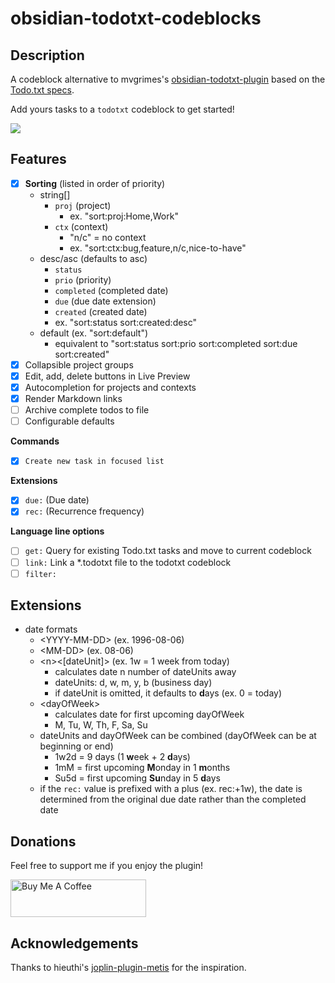 # obsidian-todotxt-codeblocks

## Description
A codeblock alternative to mvgrimes's [obsidian-todotxt-plugin](https://github.com/mvgrimes/obsidian-todotxt-plugin) based on the [Todo.txt specs](https://github.com/todotxt/todo.txt).

Add yours tasks to a `todotxt` codeblock to get started!

<img src="assets/demo.gif" />

## Features
- [x] **Sorting** (listed in order of priority)
  - string[]
    - `proj` (project)
      - ex. "sort:proj:Home,Work"
    - `ctx` (context)
      - "n/c" = no context
      - ex. "sort:ctx:bug,feature,n/c,nice-to-have"
  - desc/asc (defaults to asc)
    - `status`
    - `prio` (priority)
    - `completed` (completed date)
    - `due` (due date extension)
    - `created` (created date)
    - ex. "sort:status sort:created:desc"
  - default (ex. "sort:default")
    - equivalent to "sort:status sort:prio sort:completed sort:due sort:created"
- [x] Collapsible project groups
- [x] Edit, add, delete buttons in Live Preview
- [x] Autocompletion for projects and contexts
- [x] Render Markdown links
- [ ] Archive complete todos to file
- [ ] Configurable defaults

**Commands**
- [x] `Create new task in focused list`

**Extensions**
  - [x] `due:` (Due date)
  - [x] `rec:` (Recurrence frequency)

**Language line options**
  - [ ] `get:` Query for existing Todo.txt tasks and move to current codeblock
  - [ ] `link:` Link a *.todotxt file to the todotxt codeblock
  - [ ] `filter:`

## Extensions
  - date formats
    - \<YYYY-MM-DD> (ex. 1996-08-06)
    - \<MM-DD> (ex. 08-06)
    - \<n><[dateUnit]> (ex. 1w = 1 week from today)
      - calculates date n number of dateUnits away
      - dateUnits: d, w, m, y, b (business day)
      - if dateUnit is omitted, it defaults to **d**ays (ex. 0 = today)
    - \<dayOfWeek>
      - calculates date for first upcoming dayOfWeek
      - M, Tu, W, Th, F, Sa, Su
    - dateUnits and dayOfWeek can be combined (dayOfWeek can be at beginning or end)
      - 1w2d = 9 days (1 **w**eek + 2 **d**ays)
      - 1mM = first upcoming **M**onday in 1 **m**onths
      - Su5d = first upcoming **Su**nday in 5 **d**ays
    - if the `rec:` value is prefixed with a plus (ex. rec:+1w), the date is determined from the original due date rather than the completed date

## Donations
Feel free to support me if you enjoy the plugin!

<a href="https://www.buymeacoffee.com/benjamonn" target="_blank"><img src="https://cdn.buymeacoffee.com/buttons/v2/default-yellow.png" alt="Buy Me A Coffee" style="height: 60px !important;width: 217px !important;" ></a>

## Acknowledgements
Thanks to hieuthi's [joplin-plugin-metis](https://github.com/hieuthi/joplin-plugin-metis) for the inspiration.
